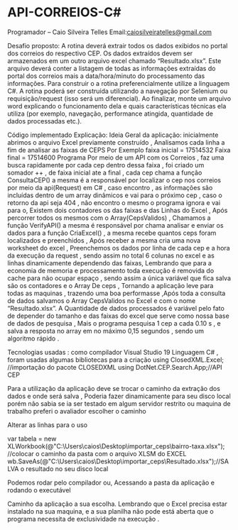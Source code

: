 
# API-CORREIOS-C#

 Programador – Caio Silveira Telles Email:caiosilveiratelles@gmail.com

Desafio proposto: A rotina deverá extrair todos os dados exibidos no portal dos correios do respectivo CEP. Os dados extraídos devem ser armazenados em um outro arquivo excel chamado “Resultado.xlsx”. Este arquivo deverá conter a listagem de todas as informações extraídas do portal dos correios mais a data/hora/minuto do processamento das informações.
Para construir o a rotina preferencialmente utilize a linguagem C#. A rotina poderá ser construída utilizando a navegação por Selenium ou requisição/request (isso será um diferencial).
Ao finalizar, monte um arquivo word explicando o funcionamento dela e quais características técnicas ela utiliza (por exemplo, navegação, performance atingida, quantidade de dados processadas etc.).

Código implementado Explicação:
Ideia Geral da aplicação: inicialmente abrimos o arquivo Excel previamente construído , Analisamos cada linha a fim de analisar as faixas de CEPS
Por Exemplo faixa inicial = 17514532
Faixa final = 17514600 
Programa Por meio de um API com os Correios , faz uma busca rapidamente por cada cep dentro dessa faixa , foi criado um somador ++ , de faixa inicial ate a final , cada cep chama a função ConsultaCEP() a mesma é a responsável por localizar o cep nos correios por meio da api(Request)  em C# , caso encontro , as informações são incluídas dentro de um array dinâmicos e vai para o próximo cep , caso o retorno da api seja 404 , não encontro o mesmo o programa ignora e vai para o, Existem dois contadores os das faixas e das Linhas do Excel , Após percorrer todos os mesmos com o Array(CepsValidos) , Chamamos a função VerifyAPI() a mesma é responsável por chama analisar e enviar os dados para a função CriaExcel() , a mesma recebe quantos ceps foram localizados e preenchidos , Após receber a mesma cria uma nova worksheet do excel , Preenchemos os dados por linha de cada cep e a hora da execução da request , sendo assim no total 6 colunas no excel e as linhas dinamicamente dependendo das faixas, Lembrando que para a economia de memoria e processamento toda execução é removida do cache para não ocupar espaço , sendo assim a única variável que fica salva são os contadores e o Array De ceps , Tornando a aplicação leve para todas as maquinas , trazendo uma boa performasse ,Após toda a consulta de dados salvamos o Array CepsValidos no Excel e com o nome “Resultado.xlsx”.
A Quantidade de dados processados é variável pelo fato de depender do tamanho e das faixas do excel que serve como nossa base de dados de pesquisa , Mais o programa pesquisa 1 cep a cada 0.10 s , e salva a resposta no array em no máximo 0,15 segundos , sendo um algoritmo rápido .


Tecnologias usadas  : como compilador Visual Studio 19 
Linguagem C# , foram usadas algumas bibliotecas para a criação 
using ClosedXML.Excel; //importação do pacote CLOSEDXML
using DotNet.CEP.Search.App;//API CEP


 Para a utilização da aplicação deve se trocar o caminho da extração dos dados e onde será salva , Poderia fazer dinamicamente para seu disco local porém não sabia se ia ser testado em algum servidor restrito ou maquina de trabalho preferi o avaliador escolher o caminho

Alterar as linhas para o uso

  var tabela = new XLWorkbook(@"C:\Users\caios\Desktop\importar_ceps\bairro-taxa.xlsx"); //colocar o caminho da pasta com o arquivo XLSM do EXCEL
            wb.SaveAs(@"C:\Users\caios\Desktop\importar_ceps\Resultado.xlsx");//SALVA o resultado no seu disco local

Podemos rodar pelo compilador ou, Acessando a pasta da aplicação e rodando o executável 

 
Caminho da aplicação a sua escolha.
Lembrando que o Excel precisa estar instalado na sua maquina, e a sua planilha não pode está aberta que o programa necessita de exclusividade na execução .


